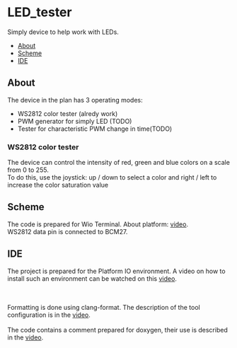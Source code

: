 # LED_tester

Simply device to help work with LEDs.

- [About](#About)
- [Scheme](#Scheme)
- [IDE](#IDE)

## About

The device in the plan has 3 operating modes:

<ul>
<li>WS2812 color tester (alredy work)</li>
<li>PWM generator for simply LED (TODO)</li>
<li>Tester for characteristic PWM change in time(TODO)</li>
</ul>

### WS2812 color tester

The device can control the intensity of red, green and blue colors on a scale from 0 to 255.<br>
To do this, use the joystick: up / down to select a color and right / left to increase the color saturation value

## Scheme

The code is prepared for Wio Terminal. About platform: [video](https://youtu.be/NfK_IA_MOQ4). <br>
WS2812 data pin is connected to BCM27.

## IDE

The project is prepared for the Platform IO environment. A video on how to install such an environment can be watched on this [video](https://youtu.be/Em9NuebT2Kc).

<br><br>
Formatting is done using clang-format. The description of the tool configuration is in the [video](https://youtu.be/xxuaOG0WjIE).
<br><br>
The code contains a comment prepared for doxygen, their use is described in the [video](https://youtu.be/1YKJtrCsPD4).
